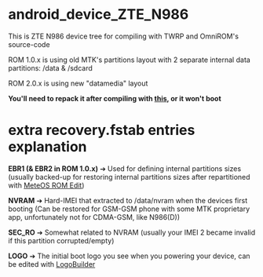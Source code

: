 android_device_ZTE_N986
=======================
This is ZTE N986 device tree for compiling with TWRP and OmniROM's source-code

ROM 1.0.x is using old MTK's partitions layout with 2 separate internal data partitions: /data & /sdcard

ROM 2.0.x is using new "datamedia" layout

**You'll need to repack it after compiling with [this](https://github.com/bgcngm/mtk-tools), or it won't boot**


extra recovery.fstab entries explanation
========================================
**EBR1 (& EBR2 in ROM 1.0.x)** ➔ Used for defining internal partitions sizes (usually backed-up for restoring internal partitions sizes after repartitioned with [MeteOS ROM Edit](https://docs.google.com/file/d/0B_zS9FTBJz8qX0FsRFVNZzFHZ1k))

**NVRAM** ➔ Hard-IMEI that extracted to /data/nvram when the devices first booting (Can be restored for GSM-GSM phone with some MTK proprietary app, unfortunately not for CDMA-GSM, like N986(D))

**SEC_RO** ➔ Somewhat related to NVRAM (usually your IMEI 2 became invalid if this partition corrupted/empty)

**LOGO** ➔ The initial boot logo you see when you powering your device, can be edited with [LogoBuilder](https://sites.google.com/site/kadanutilities/home/logobuilder-en)
